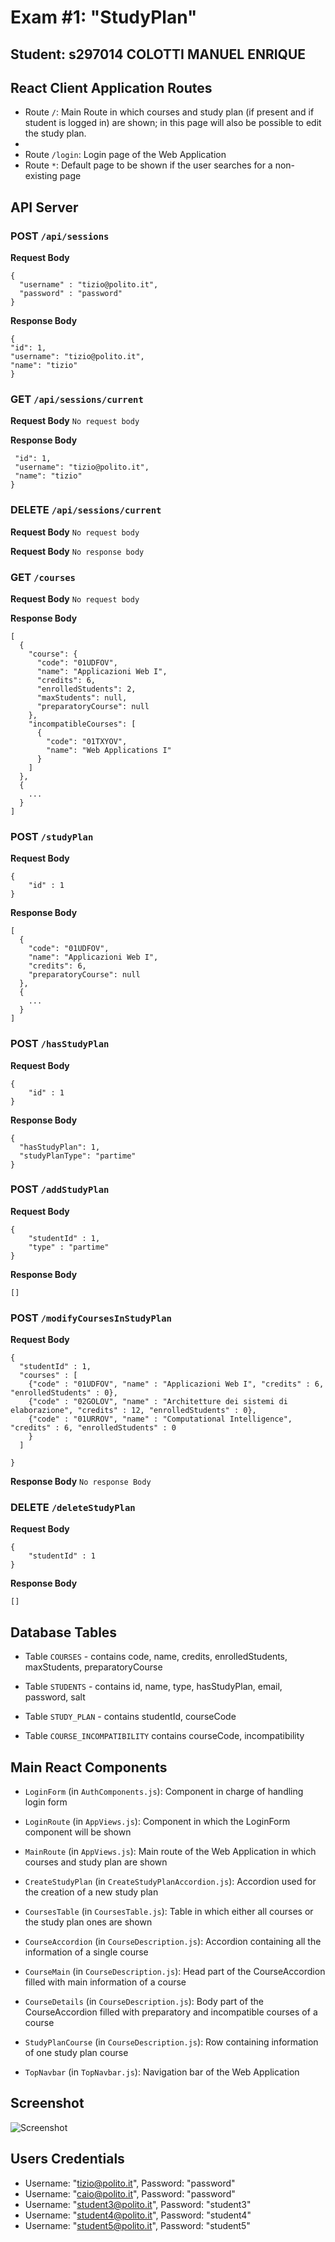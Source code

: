 # Exam #1: "StudyPlan"
## Student: s297014 COLOTTI MANUEL ENRIQUE 

## React Client Application Routes

- Route `/`: Main Route in which courses and study plan (if present and if student is logged in) are shown; in this page will also be possible to edit the study plan.
- 
- Route `/login`: Login page of the Web Application
- Route `*`: Default page to be shown if the user searches for a non-existing page

## API Server

### POST `/api/sessions`
  **Request Body**
  ```
  {
    "username" : "tizio@polito.it",
    "password" : "password"
  }
  ```

  **Response Body**
  ```
  {
  "id": 1,
  "username": "tizio@polito.it",
  "name": "tizio"
  }
  ```

### GET `/api/sessions/current`
**Request Body**
`No request body`

**Response Body**
 ```
  "id": 1,
  "username": "tizio@polito.it",
  "name": "tizio"
}
```

### DELETE `/api/sessions/current`
**Request Body**
`No request body`

**Request Body**
`No response body`

### GET `/courses`
**Request Body**
`No request body`

**Response Body**
```
[
  {
    "course": {
      "code": "01UDFOV",
      "name": "Applicazioni Web I",
      "credits": 6,
      "enrolledStudents": 2,
      "maxStudents": null,
      "preparatoryCourse": null
    },
    "incompatibleCourses": [
      {
        "code": "01TXYOV",
        "name": "Web Applications I"
      }
    ]
  },
  {
    ...
  }
]
```

### POST `/studyPlan`
**Request Body**
```
{
    "id" : 1
}
```

**Response Body**
```
[
  {
    "code": "01UDFOV",
    "name": "Applicazioni Web I",
    "credits": 6,
    "preparatoryCourse": null
  },
  {
    ...
  }
]
```

### POST `/hasStudyPlan`
**Request Body**
```
{
    "id" : 1
}
```

**Response Body**
```
{
  "hasStudyPlan": 1,
  "studyPlanType": "partime"
}
```

### POST `/addStudyPlan`
**Request Body**
```
{
    "studentId" : 1,
    "type" : "partime"
}
```

**Response Body**
```
[]
```



### POST `/modifyCoursesInStudyPlan`
**Request Body**
```
{
  "studentId" : 1,
  "courses" : [
    {"code" : "01UDFOV", "name" : "Applicazioni Web I", "credits" : 6, "enrolledStudents" : 0},
    {"code" : "02GOLOV", "name" : "Architetture dei sistemi di elaborazione", "credits" : 12, "enrolledStudents" : 0},
    {"code" : "01URROV", "name" : "Computational Intelligence", "credits" : 6, "enrolledStudents" : 0
    }
  ]
    
}
```

**Response Body**
``No response Body``

### DELETE `/deleteStudyPlan`
**Request Body**
```
{
    "studentId" : 1
}
```

**Response Body**
```
[]
```





## Database Tables

- Table `COURSES` - contains code, name, credits, enrolledStudents, maxStudents, preparatoryCourse
   
- Table `STUDENTS` - contains id, name, type, hasStudyPlan, email, password, salt
  
- Table `STUDY_PLAN` - contains studentId, courseCode

- Table `COURSE_INCOMPATIBILITY` contains courseCode, incompatibility
  

## Main React Components

- `LoginForm` (in `AuthComponents.js`): Component in charge of handling login form

- `LoginRoute` (in `AppViews.js`): Component in which the LoginForm component will be shown
  
- `MainRoute` (in `AppViews.js`): Main route of the Web Application in which courses and study plan are shown
  
- `CreateStudyPlan` (in `CreateStudyPlanAccordion.js`): Accordion used for the creation of a new study plan

- `CoursesTable` (in `CoursesTable.js`): Table in which either all courses or the study plan ones are shown

- `CourseAccordion` (in `CourseDescription.js`): Accordion containing all the information of a single course

- `CourseMain` (in `CourseDescription.js`): Head part of the CourseAccordion filled with main information of a course

- `CourseDetails` (in `CourseDescription.js`): Body part of the CourseAccordion filled with preparatory and incompatible courses of a course

- `StudyPlanCourse` (in `CourseDescription.js`): Row containing information of one study plan course

- `TopNavbar` (in `TopNavbar.js`): Navigation bar of the Web Application


## Screenshot

![Screenshot](./img/screenshot.png)

## Users Credentials

- Username: "tizio@polito.it", Password: "password"
- Username: "caio@polito.it", Password: "password"
- Username: "student3@polito.it", Password: "student3"
- Username: "student4@polito.it", Password: "student4"
- Username: "student5@polito.it", Password: "student5"

